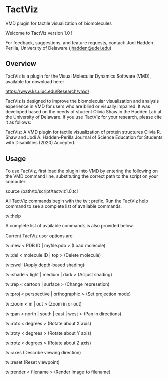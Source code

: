 # TactViz
VMD plugin for tactile visualization of biomolecules

Welcome to TactViz version 1.0 !

For feedback, suggestions, and feature requests, contact:
Jodi Hadden-Perilla, University of Delaware (jhadden@udel.edu)

Overview
--------

TactViz is a plugin for the Visual Molecular Dynamics Software (VMD), available
for download here:

https://www.ks.uiuc.edu/Research/vmd/

TactViz is designed to improve the biomolecular visualization and analysis
experience in VMD for users who are blind or visually impaired. It was developed
based on the needs of student Olivia Shaw in the Hadden Lab at the University of
Delaware. If you use TactViz for your research, please cite it as follows:

TactViz: A VMD plugin for tactile visualization of protein structures
Olivia R. Shaw and Jodi A. Hadden-Perilla
Journal of Science Education for Students with Disabilities (2020) Accepted.

Usage
-----

To use TactViz, first load the plugin into VMD by entering the following on the
VMD command line, substituting the correct path to the script on your computer:

source /path/to/script/tactviz1.0.tcl

All TactViz commands begin with the tv:: prefix.
Run the TactViz help command to see a complete list of available commands:

tv::help

A complete list of available commands is also provided below.

Current TactViz user options are:

tv::new < PDB ID | myfile.pdb >         (Load molecule)

tv::del < molecule ID | top >           (Delete molecule)

tv::swell                               (Apply depth-based shading)

tv::shade < light | medium | dark >     (Adjust shading)

tv::rep < cartoon | surface >           (Change represetion)

tv::proj < perspective | orthographic > (Set projection mode)

tv::zoom < in | out >                   (Zoom in or out)

tv::pan < north | south | east | west > (Pan in directions)

tv::rotx < degrees >                    (Rotate about X axis)

tv::roty < degrees >                    (Rotate about Y axis)

tv::rotz < degrees >                    (Rotate about Z axis)

tv::axes                                (Describe viewing direction)

tv::reset                               (Reset viewpoint)

tv::render < filename >                 (Render image to filename)
